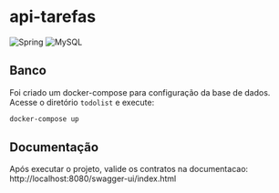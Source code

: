 # api-tarefas
![Spring](https://img.shields.io/badge/spring-%236DB33F.svg?style=for-the-badge&logo=spring&logoColor=white)
![MySQL](https://img.shields.io/badge/mysql-4479A1.svg?style=for-the-badge&logo=mysql&logoColor=white)

## Banco
Foi criado um docker-compose para configuração da base de dados.
Acesse o diretório `todolist` e execute:

```bash
docker-compose up
```

## Documentação
Após executar o projeto, valide os contratos na documentacao:
http://localhost:8080/swagger-ui/index.html
